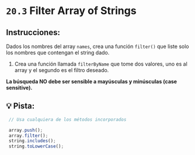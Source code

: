 # `20.3` Filter Array of Strings

## Instrucciones:

Dados los nombres del array `names`, crea una función `filter()` que liste solo los nombres que contengan el string dado.

1. Crea una función llamada `filterByName` que tome dos valores, uno es al array y el segundo es el filtro deseado.

**La búsqueda NO debe ser sensible a mayúsculas y minúsculas (case sensitive).**

## 💡 Pista:

```js
 // Usa cualquiera de los métodos incorporados

 array.push();
 array.filter();
 string.includes();
 string.toLowerCase();
```